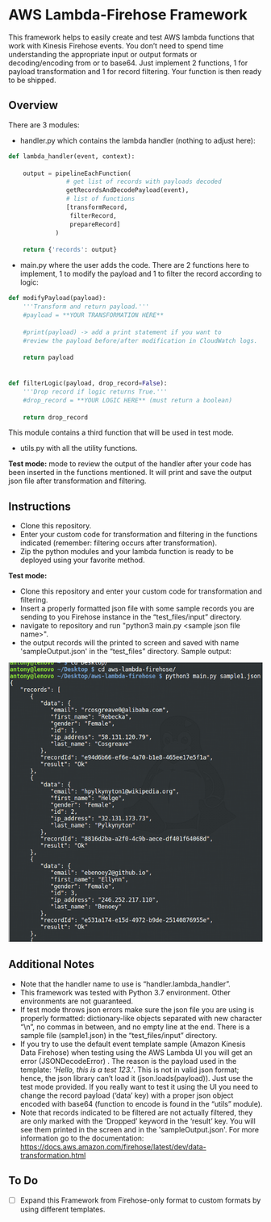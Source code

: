 # AWS Lambda-Firehose Framework

This framework helps to easily create and test AWS lambda functions that work with Kinesis Firehose events. You don’t need to spend time understanding the appropriate input or output formats or decoding/encoding from or to base64. Just implement 2 functions, 1 for payload transformation and 1 for record filtering. Your function is then ready to be shipped. 

## Overview

There are 3 modules:

- handler.py which contains the lambda handler (nothing to adjust here):
```python
def lambda_handler(event, context):

    output = pipelineEachFunction(
                # get list of records with payloads decoded
                getRecordsAndDecodePayload(event),
                # list of functions
                [transformRecord,
                 filterRecord,
                 prepareRecord]
             )

    return {'records': output}
```

- main.py where the user adds the code. There are 2 functions here to implement, 1 to modify the payload and 1 to filter the record according to logic:
```python
def modifyPayload(payload):
    '''Transform and return payload.'''
    #payload = **YOUR TRANSFORMATION HERE**

    #print(payload) -> add a print statement if you want to
    #review the payload before/after modification in CloudWatch logs.

    return payload


def filterLogic(payload, drop_record=False):
    '''Drop record if logic returns True.'''
    #drop_record = **YOUR LOGIC HERE** (must return a boolean)

    return drop_record
```
This module contains a third function that will be used in test mode.

- utils.py with all the utility functions.

**Test mode:** mode to review the output of the handler after your code has been inserted in the functions mentioned. It will print and save the output json file after transformation and filtering. 

## Instructions

- Clone this repository.
- Enter your custom code for transformation and filtering in the functions indicated (remember: filtering occurs after transformation).
- Zip the python modules and your lambda function is ready to be deployed using your favorite method.

**Test mode:**

- Clone this repository and enter your custom code for transformation and filtering.
- Insert a properly formatted json file with some sample records you are sending to you Firehose instance in the “test_files/input” directory.
- navigate to repository and run "python3 main.py \<sample json file name\>".
- the output records will the printed to screen and saved with name 'sampleOutput.json' in the “test_files” directory. Sample output:

![pic1](https://github.com/PyAntony/aws-lambda-firehose/blob/master/images/pic1.png)
 
## Additional Notes

- Note that the handler name to use is “handler.lambda_handler”.
- This framework was tested with Python 3.7 environment. Other environments are not guaranteed.
- If test mode throws json errors make sure the json file you are using is properly formatted: dictionary-like objects separated with new character “\n”, no commas in between, and no empty line at the end. There is a sample file (sample1.json) in the “test_files/input” directory.
- If you try to use the default event template sample (Amazon Kinesis Data Firehose) when testing using the AWS Lambda UI you will get an error (JSONDecodeError) . The reason is the payload used in the template: *'Hello, this is a test 123.'*. This is not in valid json format; hence, the json library can’t load it (json.loads(payload)). Just use the test mode provided. If you really want to test it using the UI you need to change the record payload (‘data’ key) with a proper json object encoded with base64 (function to encode is found in the “utils” module).
- Note that records indicated to be filtered are not actually filtered, they are only marked with the ‘Dropped’ keyword in the ‘result’ key. You will see them printed in the screen and in the 'sampleOutput.json'. For more information go to the documentation: https://docs.aws.amazon.com/firehose/latest/dev/data-transformation.html

## To Do

- [ ] Expand this Framework from Firehose-only format to custom formats by using different templates. 
